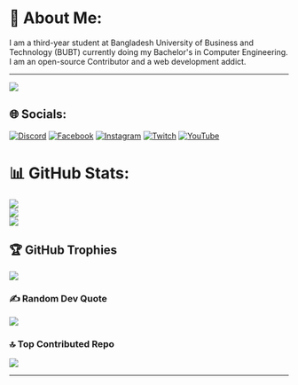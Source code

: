 # 💫 About Me:
 I am a third-year student at Bangladesh University of Business and Technology (BUBT) currently doing my Bachelor's in Computer Engineering. I am an open-source Contributor and a web development addict.

---
[![](https://visitcount.itsvg.in/api?id=EhtashamulHaque&icon=4&color=8)](https://visitcount.itsvg.in)

## 🌐 Socials:
[![Discord](https://img.shields.io/badge/Discord-%237289DA.svg?logo=discord&logoColor=white)](https://discord.gg/discordapp.com/users/631107887871033394) [![Facebook](https://img.shields.io/badge/Facebook-%231877F2.svg?logo=Facebook&logoColor=white)](https://facebook.com/https://www.facebook.com/akash.haque.946/) [![Instagram](https://img.shields.io/badge/Instagram-%23E4405F.svg?logo=Instagram&logoColor=white)](https://instagram.com/https://www.instagram.com/akash_khanx/) [![Twitch](https://img.shields.io/badge/Twitch-%239146FF.svg?logo=Twitch&logoColor=white)](https://twitch.tv/twitch.tv/pyromaniac_v1) [![YouTube](https://img.shields.io/badge/YouTube-%23FF0000.svg?logo=YouTube&logoColor=white)](https://youtube.com/@https://youtube.com/@pyromaniac7775) 
# 📊 GitHub Stats:
![](https://github-readme-stats.vercel.app/api?username=EhtashamulHaque&theme=chartreuse-dark&hide_border=true&include_all_commits=true&count_private=true)<br/>
![](https://github-readme-streak-stats.herokuapp.com/?user=EhtashamulHaque&theme=chartreuse-dark&hide_border=true)<br/>
![](https://github-readme-stats.vercel.app/api/top-langs/?username=EhtashamulHaque&theme=chartreuse-dark&hide_border=true&include_all_commits=true&count_private=true&layout=compact)

## 🏆 GitHub Trophies
![](https://github-profile-trophy.vercel.app/?username=EhtashamulHaque&theme=radical&no-frame=false&no-bg=true&margin-w=4)

### ✍️ Random Dev Quote
![](https://quotes-github-readme.vercel.app/api?type=horizontal&theme=gruvbox)

### 🔝 Top Contributed Repo
![](https://github-contributor-stats.vercel.app/api?username=EhtashamulHaque&limit=5&theme=dark&combine_all_yearly_contributions=true)

---

<!-- Proudly created with GPRM ( https://gprm.itsvg.in ) -->
